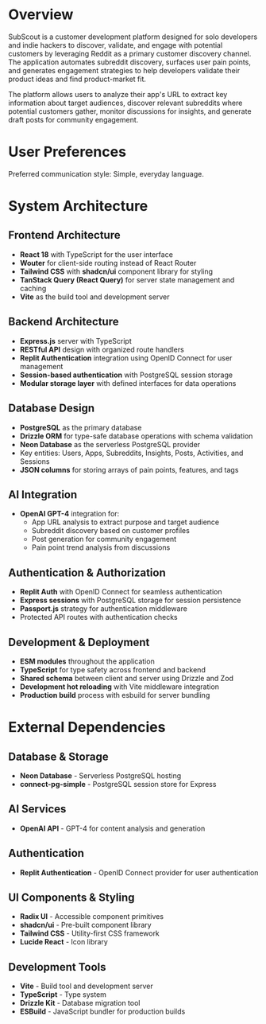 # Overview

SubScout is a customer development platform designed for solo developers and indie hackers to discover, validate, and engage with potential customers by leveraging Reddit as a primary customer discovery channel. The application automates subreddit discovery, surfaces user pain points, and generates engagement strategies to help developers validate their product ideas and find product-market fit.

The platform allows users to analyze their app's URL to extract key information about target audiences, discover relevant subreddits where potential customers gather, monitor discussions for insights, and generate draft posts for community engagement.

# User Preferences

Preferred communication style: Simple, everyday language.

# System Architecture

## Frontend Architecture
- **React 18** with TypeScript for the user interface
- **Wouter** for client-side routing instead of React Router
- **Tailwind CSS** with **shadcn/ui** component library for styling
- **TanStack Query (React Query)** for server state management and caching
- **Vite** as the build tool and development server

## Backend Architecture
- **Express.js** server with TypeScript
- **RESTful API** design with organized route handlers
- **Replit Authentication** integration using OpenID Connect for user management
- **Session-based authentication** with PostgreSQL session storage
- **Modular storage layer** with defined interfaces for data operations

## Database Design
- **PostgreSQL** as the primary database
- **Drizzle ORM** for type-safe database operations with schema validation
- **Neon Database** as the serverless PostgreSQL provider
- Key entities: Users, Apps, Subreddits, Insights, Posts, Activities, and Sessions
- **JSON columns** for storing arrays of pain points, features, and tags

## AI Integration
- **OpenAI GPT-4** integration for:
  - App URL analysis to extract purpose and target audience
  - Subreddit discovery based on customer profiles
  - Post generation for community engagement
  - Pain point trend analysis from discussions

## Authentication & Authorization
- **Replit Auth** with OpenID Connect for seamless authentication
- **Express sessions** with PostgreSQL storage for session persistence
- **Passport.js** strategy for authentication middleware
- Protected API routes with authentication checks

## Development & Deployment
- **ESM modules** throughout the application
- **TypeScript** for type safety across frontend and backend
- **Shared schema** between client and server using Drizzle and Zod
- **Development hot reloading** with Vite middleware integration
- **Production build** process with esbuild for server bundling

# External Dependencies

## Database & Storage
- **Neon Database** - Serverless PostgreSQL hosting
- **connect-pg-simple** - PostgreSQL session store for Express

## AI Services
- **OpenAI API** - GPT-4 for content analysis and generation

## Authentication
- **Replit Authentication** - OpenID Connect provider for user authentication

## UI Components & Styling
- **Radix UI** - Accessible component primitives
- **shadcn/ui** - Pre-built component library
- **Tailwind CSS** - Utility-first CSS framework
- **Lucide React** - Icon library

## Development Tools
- **Vite** - Build tool and development server
- **TypeScript** - Type system
- **Drizzle Kit** - Database migration tool
- **ESBuild** - JavaScript bundler for production builds